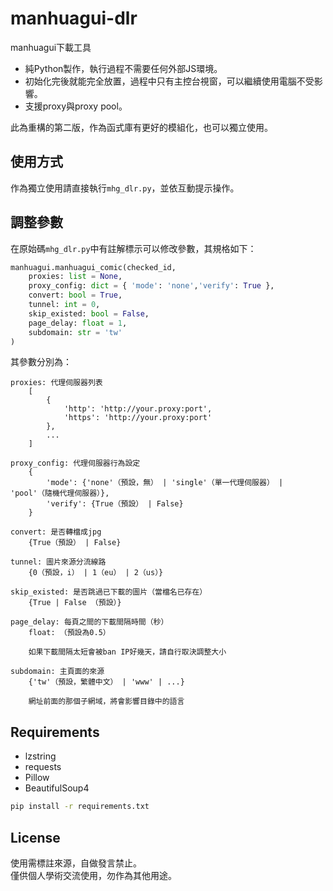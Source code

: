 # manhuagui-dlr

manhuagui下載工具  
* 純Python製作，執行過程不需要任何外部JS環境。  
* 初始化完後就能完全放置，過程中只有主控台視窗，可以繼續使用電腦不受影響。  
* 支援proxy與proxy pool。
  
此為重構的第二版，作為函式庫有更好的模組化，也可以獨立使用。

## 使用方式
作為獨立使用請直接執行`mhg_dlr.py`，並依互動提示操作。

## 調整參數
在原始碼`mhg_dlr.py`中有註解標示可以修改參數，其規格如下：
```py
manhuagui.manhuagui_comic(checked_id,
    proxies: list = None,
    proxy_config: dict = { 'mode': 'none','verify': True },
    convert: bool = True,
    tunnel: int = 0,
    skip_existed: bool = False,
    page_delay: float = 1,
    subdomain: str = 'tw'
)
```
其參數分別為：
```
proxies: 代理伺服器列表
    [
        {
            'http': 'http://your.proxy:port',
            'https': 'http://your.proxy:port'
        },
        ...
    ]

proxy_config: 代理伺服器行為設定
    {
        'mode': {'none'（預設，無） | 'single'（單一代理伺服器） | 'pool'（隨機代理伺服器）},
        'verify': {True（預設） | False}
    }

convert: 是否轉檔成jpg
    {True（預設） | False}

tunnel: 圖片來源分流線路
    {0（預設，i） | 1（eu） | 2（us）}

skip_existed: 是否跳過已下載的圖片（當檔名已存在）
    {True | False （預設）}

page_delay: 每頁之間的下載間隔時間（秒）
    float: （預設為0.5）

    如果下載間隔太短會被ban IP好幾天，請自行取決調整大小

subdomain: 主頁面的來源
    {'tw'（預設，繁體中文） | 'www' | ...}

    網址前面的那個子網域，將會影響目錄中的語言
```
## Requirements
* lzstring
* requests
* Pillow
* BeautifulSoup4

```bash
pip install -r requirements.txt
```

## License
使用需標註來源，自做發言禁止。  
僅供個人學術交流使用，勿作為其他用途。